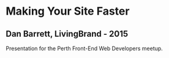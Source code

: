 # Making Your Site Faster
## Dan Barrett, LivingBrand - 2015

Presentation for the Perth Front-End Web Developers meetup.
